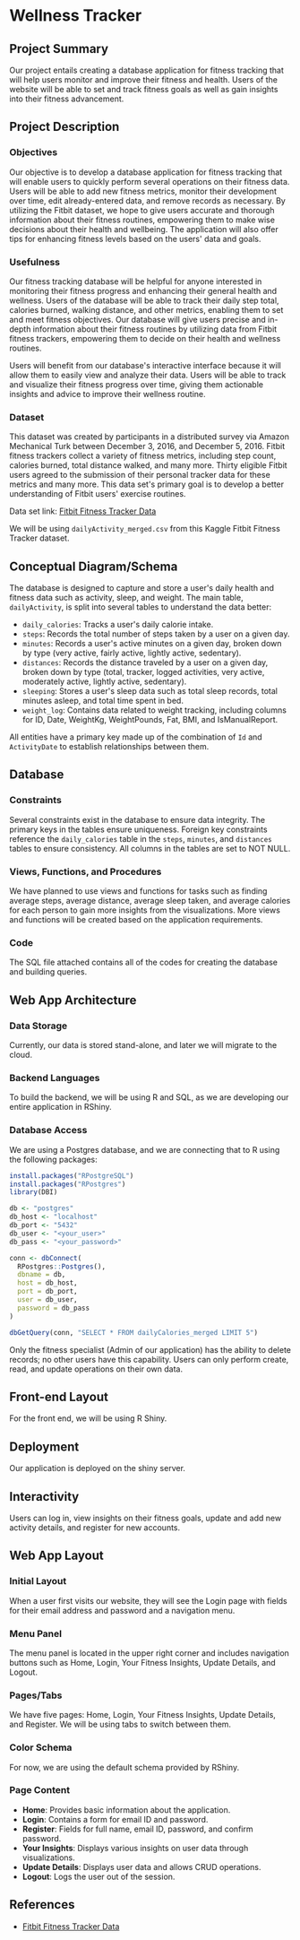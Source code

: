 # Wellness Tracker

## Project Summary
Our project entails creating a database application for fitness tracking that will help users monitor and improve their fitness and health. Users of the website will be able to set and track fitness goals as well as gain insights into their fitness advancement.

## Project Description
### Objectives
Our objective is to develop a database application for fitness tracking that will enable users to quickly perform several operations on their fitness data. Users will be able to add new fitness metrics, monitor their development over time, edit already-entered data, and remove records as necessary. By utilizing the Fitbit dataset, we hope to give users accurate and thorough information about their fitness routines, empowering them to make wise decisions about their health and wellbeing. The application will also offer tips for enhancing fitness levels based on the users' data and goals.

### Usefulness
Our fitness tracking database will be helpful for anyone interested in monitoring their fitness progress and enhancing their general health and wellness. Users of the database will be able to track their daily step total, calories burned, walking distance, and other metrics, enabling them to set and meet fitness objectives. Our database will give users precise and in-depth information about their fitness routines by utilizing data from Fitbit fitness trackers, empowering them to decide on their health and wellness routines.

Users will benefit from our database's interactive interface because it will allow them to easily view and analyze their data. Users will be able to track and visualize their fitness progress over time, giving them actionable insights and advice to improve their wellness routine.

### Dataset
This dataset was created by participants in a distributed survey via Amazon Mechanical Turk between December 3, 2016, and December 5, 2016. Fitbit fitness trackers collect a variety of fitness metrics, including step count, calories burned, total distance walked, and many more. Thirty eligible Fitbit users agreed to the submission of their personal tracker data for these metrics and many more. This data set's primary goal is to develop a better understanding of Fitbit users' exercise routines.

Data set link: [Fitbit Fitness Tracker Data](https://www.kaggle.com/datasets/arashnic/fitbit)

We will be using `dailyActivity_merged.csv` from this Kaggle Fitbit Fitness Tracker dataset.

## Conceptual Diagram/Schema
The database is designed to capture and store a user's daily health and fitness data such as activity, sleep, and weight. The main table, `dailyActivity`, is split into several tables to understand the data better:

- `daily_calories`: Tracks a user's daily calorie intake.
- `steps`: Records the total number of steps taken by a user on a given day.
- `minutes`: Records a user's active minutes on a given day, broken down by type (very active, fairly active, lightly active, sedentary).
- `distances`: Records the distance traveled by a user on a given day, broken down by type (total, tracker, logged activities, very active, moderately active, lightly active, sedentary).
- `sleeping`: Stores a user's sleep data such as total sleep records, total minutes asleep, and total time spent in bed.
- `weight_log`: Contains data related to weight tracking, including columns for ID, Date, WeightKg, WeightPounds, Fat, BMI, and IsManualReport.

All entities have a primary key made up of the combination of `Id` and `ActivityDate` to establish relationships between them.

## Database
### Constraints
Several constraints exist in the database to ensure data integrity. The primary keys in the tables ensure uniqueness. Foreign key constraints reference the `daily_calories` table in the `steps`, `minutes`, and `distances` tables to ensure consistency. All columns in the tables are set to NOT NULL.

### Views, Functions, and Procedures
We have planned to use views and functions for tasks such as finding average steps, average distance, average sleep taken, and average calories for each person to gain more insights from the visualizations. More views and functions will be created based on the application requirements.

### Code
The SQL file attached contains all of the codes for creating the database and building queries.

## Web App Architecture
### Data Storage
Currently, our data is stored stand-alone, and later we will migrate to the cloud.

### Backend Languages
To build the backend, we will be using R and SQL, as we are developing our entire application in RShiny.

### Database Access
We are using a Postgres database, and we are connecting that to R using the following packages:
```R
install.packages("RPostgreSQL")
install.packages("RPostgres")
library(DBI)

db <- "postgres"
db_host <- "localhost"
db_port <- "5432"
db_user <- "<your_user>"
db_pass <- "<your_password>"

conn <- dbConnect(
  RPostgres::Postgres(),
  dbname = db,
  host = db_host,
  port = db_port,
  user = db_user,
  password = db_pass
)

dbGetQuery(conn, "SELECT * FROM dailyCalories_merged LIMIT 5")
```

Only the fitness specialist (Admin of our application) has the ability to delete records; no other users have this capability. Users can only perform create, read, and update operations on their own data.

## Front-end Layout
For the front end, we will be using R Shiny.

## Deployment
Our application is deployed on the shiny server.

## Interactivity
Users can log in, view insights on their fitness goals, update and add new activity details, and register for new accounts.

## Web App Layout
### Initial Layout
When a user first visits our website, they will see the Login page with fields for their email address and password and a navigation menu.

### Menu Panel
The menu panel is located in the upper right corner and includes navigation buttons such as Home, Login, Your Fitness Insights, Update Details, and Logout.

### Pages/Tabs
We have five pages: Home, Login, Your Fitness Insights, Update Details, and Register. We will be using tabs to switch between them.

### Color Schema
For now, we are using the default schema provided by RShiny.

### Page Content
- **Home**: Provides basic information about the application.
- **Login**: Contains a form for email ID and password.
- **Register**: Fields for full name, email ID, password, and confirm password.
- **Your Insights**: Displays various insights on user data through visualizations.
- **Update Details**: Displays user data and allows CRUD operations.
- **Logout**: Logs the user out of the session.



## References
- [Fitbit Fitness Tracker Data](https://www.kaggle.com/datasets/arashnic/fitbit)

